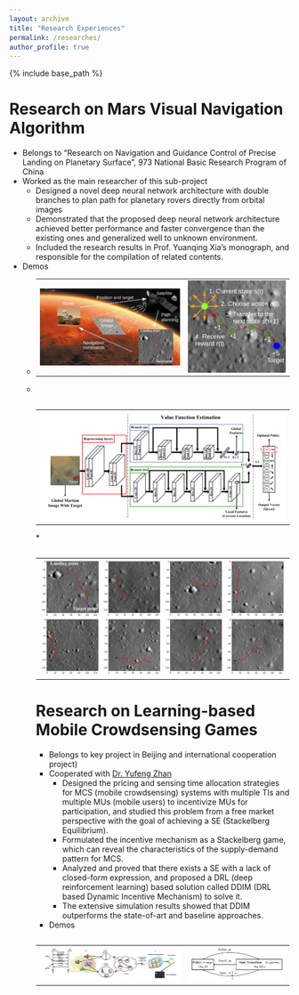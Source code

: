 ```yaml
---
layout: archive
title: "Research Experiences"
permalink: /researches/
author_profile: true
---
```


{% include base_path %}

Research on Mars Visual Navigation Algorithm 
=======================================================
* Belongs to “Research on Navigation and Guidance Control of Precise Landing on Planetary Surface”, 973 National Basic Research Program of China
* Worked as the main researcher of this sub-project
  * Designed a novel deep neural network architecture with double branches to plan path for planetary rovers directly from orbital images
  * Demonstrated that the proposed deep neural network architecture achieved better performance and faster convergence than the existing ones and generalized well to unknown environment.
  * Included the research results in Prof. Yuanqing Xia’s monograph, and responsible for the compilation of related contents. 
* Demos
  * <table><tr><td><img src='/images/Mars/demo.png'></td><td><img src='/images/Mars/pathfinding.png'></td></tr><table>
  * <table><tr>
  <td><img src='/images/Mars/TNet.png'></td>
</tr><table>
  * <table><tr>
  <td><img src='/images/Mars/Result.png'></td>
</tr><table>
 

Research on Learning-based Mobile Crowdsensing Games 
========================================================
* Belongs to key project in Beijing and international cooperation project)
* Cooperated with [Dr. Yufeng Zhan](https://scholar.google.com.hk/citations?user=qzCgBxUAAAAJ&hl=zh-CN&oi=ao)
  * Designed the pricing and sensing time allocation strategies for MCS (mobile crowdsensing) systems with multiple TIs and multiple MUs (mobile users) to incentivize MUs for participation, and studied this problem from a free market perspective with the goal of achieving a SE (Stackelberg Equilibrium).
  * Formulated the incentive mechanism as a Stackelberg game, which can reveal the characteristics of the supply-demand pattern for MCS.
  * Analyzed and proved that there exists a SE with a lack of closed-form expression, and proposed a DRL (deep reinforcement learning) based solution called DDIM (DRL based Dynamic Incentive Mechanism) to solve it.
  * The extensive simulation results showed that DDIM outperforms the state-of-art and baseline approaches.
* Demos
<table><tr>
  <td><img src='/images/MCS/MCS.png'></td>
  <td><img src='/images/MCS/MDP.png'></td>
</tr><table>
